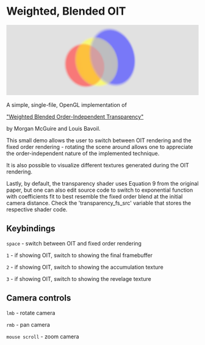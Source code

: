 # Weighted, Blended OIT
<p align="center">
<img src='imgs/oit.png'>
</p>

A simple, single-file, OpenGL implementation of 


["Weighted Blended Order-Independent Transparency"](http://jcgt.org/published/0002/02/09/paper.pdf) 

by Morgan McGuire and Louis Bavoil.


This small demo allows the user to switch between OIT rendering and the fixed order rendering - rotating the scene around allows one to appreciate the order-independent nature of the implemented technique. 

It is also possible to visualize different textures generated during the OIT rendering.

Lastly, by default, the transparency shader uses Equation 9 from the original paper, but one can also edit source code to switch to exponential function with coefficients fit to best resemble the fixed order blend at the initial camera distance. Check the 'transparency_fs_src' variable that stores the respective shader code.

## Keybindings

`space` - switch between OIT and fixed order rendering

`1` - if showing OIT, switch to showing the final framebuffer

`2` - if showing OIT, switch to showing the accumulation texture

`3` - if showing OIT, switch to showing the revelage texture

## Camera controls

`lmb` - rotate camera

`rmb` - pan camera

`mouse scroll` - zoom camera 
